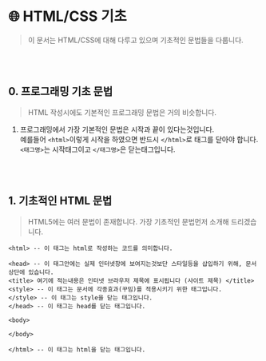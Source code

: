 # :globe_with_meridians: HTML/CSS 기초
> 이 문서는 HTML/CSS에 대해 다루고 있으며 기초적인 문법들을 다룹니다.
<br>
<br>

## 0. 프로그래밍 기초 문법
> HTML 작성시에도 기본적인 프로그래밍 문법은 거의 비슷합니다.

1) 프로그래밍에서 가장 기본적인 문법은 시작과 끝이 있다는것입니다.<br>
예를들어 ```<html>```이렇게 시작을 하였으면 반드시 ```</html>```로 태그를 닫아야 합니다.<br>
```<태그명>```는 시작태그이고 ```</태그명>```은 닫는태그입니다.
<br>
<br>

## 1. 기초적인 HTML 문법
> HTML5에는 여러 문법이 존재합니다.
> 가장 기초적인 문법먼저 소개해 드리겠습니다.

```
<html> -- 이 태그는 html로 작성하는 코드를 의미합니다.

<head> -- 이 태그안에는 실제 인터넷창에 보여지는것보단 스타일등을 삽입하기 위해, 문서 상단에 있습니다.
<title> 여기에 적는내용은 인터넷 브라우저 제목에 표시됩니다 (사이트 제목) </title>
<style> -- 이 태그는 문서에 각종효과(꾸밈)를 적용시키기 위한 태그입니다.
</style> -- 이 태그는 style을 닫는 태그입니다.
</head> -- 이 태그는 head를 닫는 태그입니다.

<body>

</body>

</html> -- 이 태그는 html을 닫는 태그입니다.

```
